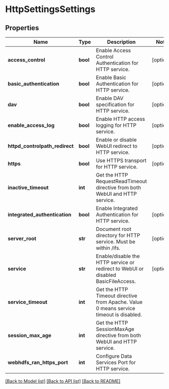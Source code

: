 # HttpSettingsSettings

## Properties
Name | Type | Description | Notes
------------ | ------------- | ------------- | -------------
**access_control** | **bool** | Enable Access Control Authentication for HTTP service. | [optional] 
**basic_authentication** | **bool** | Enable Basic Authentication for HTTP service. | [optional] 
**dav** | **bool** | Enable DAV specification for HTTP service. | [optional] 
**enable_access_log** | **bool** | Enable HTTP access logging for HTTP service. | [optional] 
**httpd_controlpath_redirect** | **bool** | Enable or disable WebUI redirect to HTTP service. | [optional] 
**https** | **bool** | Use HTTPS transport for HTTP service. | [optional] 
**inactive_timeout** | **int** | Get the HTTP RequestReadTimeout directive from both WebUI and HTTP service. | 
**integrated_authentication** | **bool** | Enable Integrated Authentication for HTTP service. | [optional] 
**server_root** | **str** | Document root directory for HTTP service. Must be within /ifs. | [optional] 
**service** | **str** | Enable/disable the HTTP service or redirect to WebUI or disabled BasicFileAccess. | [optional] 
**service_timeout** | **int** | Get the HTTP Timeout directive from Apache. Value 0 means service timeout is disabled. | 
**session_max_age** | **int** | Get the HTTP SessionMaxAge directive from both WebUI and HTTP service. | 
**webhdfs_ran_https_port** | **int** | Configure Data Services Port for HTTP service. | 

[[Back to Model list]](../README.md#documentation-for-models) [[Back to API list]](../README.md#documentation-for-api-endpoints) [[Back to README]](../README.md)



